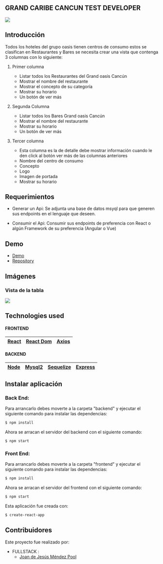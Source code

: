 ## GRAND CARIBE CANCUN TEST DEVELOPER

![](https://www.viajandopormexico.com.mx/cun%20grand%20oasis%20front.png)

## Introducción

Todos los hoteles del grupo oasis tienen centros de consumo estos se clasifican en Restaurantes y Bares se necesita crear una vista que contenga 3 columnas con lo siguiente:
 

1) Primer columna
    -   Listar todos los Restaurantes del Grand oasis Cancún
    -   Mostrar el nombre del restaurante
    -   Mostrar el concepto de su categoría
    -   Mostrar su horario
    -   Un botón de ver más

2) Segunda Columna
    -   Listar todos los Bares Grand oasis Cancún
    -   Mostrar el nombre del restaurante
    -   Mostrar su horario
    -   Un botón de ver más

3) Tercer columna
    -   Esta columna es la de detalle debe mostrar información cuando le den click al botón ver más de las columnas anteriores
    -   Nombre del centro de consumo
    -   Concepto
    -   Logo
    -   Imagen de portada 
    -   Mostrar su horario



## Requerimientos

* Generar un Api:  Se adjunta una base de datos msyql para que generen sus endpoints en el lenguaje que deseen.
 

* Consumir el Api: Consumir sus endpoints de preferencia con React  o algún Framework de su preferencia (Angular o Vue)

## Demo

- [Demo](https://fintech-dashboard.netlify.app)
- [Repository](https://github.com/JJWizardMP/Grand-Oasis-Cancun-Test)

## Imágenes

### Vista de la tabla
![](./frontend/src/assets/views/view_table.png)


## Technologies used

#### FRONTEND
| [React](https://reactjs.org/) |  [React Dom](https://es.reactjs.org/docs/react-dom.html) | [Axios](https://www.npmjs.com/package/axios)  |
| :-: | :-: | :-: |

#### BACKEND

| [Node](http://nodejs.org/) | [Mysql2](https://github.com/postmanlabs) | [Sequelize](https://github.com/postmanlabs) | [Express](https://github.com/postmanlabs)  |
| :-: | :-: | :-: | :-: |

## Instalar aplicación


### Back End:

Para arrancarlo debes moverte a la carpeta "backend" y ejecutar el siguiente comando para instalar las dependencias:

```sh
$ npm install 
```

Ahora se arracan el servidor del backend con el siguiente comando:

```sh
$ npm start 
```


### Front End: 

Para arrancarlo debes moverte a la carpeta "frontend" y ejecutar el siguiente comando para instalar las dependencias:

```sh
$ npm install 
```

Ahora se arracan el servidor del frontend con el siguiente comando:

```sh
$ npm start 
```
Esta aplicación fue creada con:

```sh
$ create-react-app
``` 

## Contribuidores

Este proyecto fue realizado por:
- FULLSTACK :
  - [Joan de Jesús Méndez Pool](https://github.com/JJWizardMP)
